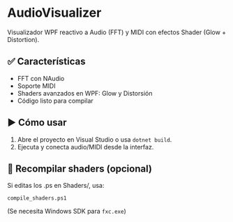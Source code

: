 # AudioVisualizer
Visualizador WPF reactivo a Audio (FFT) y MIDI con efectos Shader (Glow + Distortion).

## ✅ Características
- FFT con NAudio
- Soporte MIDI
- Shaders avanzados en WPF: Glow y Distorsión
- Código listo para compilar

## ▶️ Cómo usar
1. Abre el proyecto en Visual Studio o usa `dotnet build`.
2. Ejecuta y conecta audio/MIDI desde la interfaz.

## 🔧 Recompilar shaders (opcional)
Si editas los .ps en Shaders/, usa:
```
compile_shaders.ps1
```
(Se necesita Windows SDK para `fxc.exe`)

